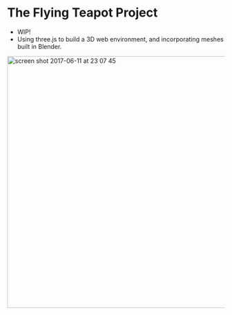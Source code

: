 # The Flying Teapot Project

* WIP!
* Using three.js to build a 3D web environment, and incorporating meshes built in Blender.


<img width="583" alt="screen shot 2017-06-11 at 23 07 45" src="https://user-images.githubusercontent.com/25392162/27014958-f4e3d20e-4efa-11e7-9980-65802e7bae63.png">

